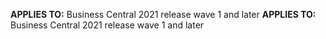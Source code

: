 <span data-ttu-id="f1bb6-101"><Token> **APPLIES TO:** Business Central 2021 release wave 1 and later</Token></span><span class="sxs-lookup"><span data-stu-id="f1bb6-101"><Token> **APPLIES TO:** Business Central 2021 release wave 1 and later</Token></span></span>